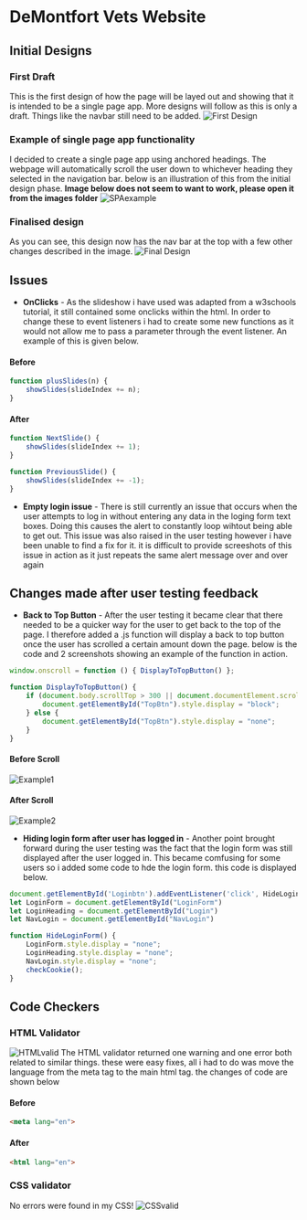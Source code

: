 # DeMontfort Vets Website

## Initial Designs
### First Draft
This is the first design of how the page will be layed out and showing that it is intended to be a single page app. More designs will follow as this is only a draft.
Things like the navbar still need to be added.
![First Design](Images/InitialDesign.JPG)

### Example of single page app functionality
I decided to create a single page app using anchored headings. The webpage will automatically scroll the user down to whichever heading they selected in the navigation bar.
below is an illustration of this from the initial design phase. **Image below does not seem to want to work, please open it from the images folder**
![SPAexample](Images/SPAexample.JPG)


### Finalised design
As you can see, this design now has the nav bar at the top with a few other changes described in the image.
![Final Design](Images/FinalDesign.JPG)

## Issues
- **OnClicks** - As the slideshow i have used was adapted from a w3schools tutorial, it still contained some onclicks within the html. 
In order to change these to event listeners i had to create some new functions as it would not allow me to pass a parameter through the event listener. 
An example of this is given below.
#### Before
```javascript
function plusSlides(n) {
	showSlides(slideIndex += n);
}
```
#### After
```javascript
function NextSlide() {
    showSlides(slideIndex += 1);
}

function PreviousSlide() {
    showSlides(slideIndex += -1);
}
```

- **Empty login issue** - There is still currently an issue that occurs when the user attempts to log in without entering any data in the loging form text boxes.
Doing this causes the alert to constantly loop wihtout being able to get out. 
This issue was also raised in the user testing however i have been unable to find a fix for it. 
it is difficult to provide screeshots of this issue in action as it just repeats the same alert message over and over again

## Changes made after user testing feedback
- **Back to Top Button** - After the user testing it became clear that there needed to be a quicker way for the user to get back to the top of the page.
I therefore added a .js function will display a back to top button once the user has scrolled a certain amount down the page. 
below is the code and 2 screenshots showing an example of the function in action.
```javascript
window.onscroll = function () { DisplayToTopButton() };

function DisplayToTopButton() {
    if (document.body.scrollTop > 300 || document.documentElement.scrollTop > 300) {
        document.getElementById("TopBtn").style.display = "block";
    } else {
        document.getElementById("TopBtn").style.display = "none";
    }
}
```
#### Before Scroll
![Example1](Images/BacktoTopExample1.JPG)
#### After Scroll
![Example2](Images/BacktoTopExample2.JPG)

- **Hiding login form after user has logged in** - Another point brought forward during the user testing was the fact that the login form was still displayed after the user logged in.
This became comfusing for some users so i added some code to hde the login form. this code is displayed below.
```javascript
document.getElementById('Loginbtn').addEventListener('click', HideLoginForm)
let LoginForm = document.getElementById("LoginForm")
let LoginHeading = document.getElementById("Login")
let NavLogin = document.getElementById("NavLogin")

function HideLoginForm() {
    LoginForm.style.display = "none";
    LoginHeading.style.display = "none";
    NavLogin.style.display = "none";
    checkCookie();
}
```

## Code Checkers

### HTML Validator
![HTMLvalid](Images/HTMLvalidator.JPG)
The HTML validator returned one warning and one error both related to similar things. these were easy fixes, all i had to do was move the language from the meta tag to the main html tag. 
the changes of code are shown below
#### Before
```HTML
<meta lang="en">
```
#### After
```HTML
<html lang="en">
```

### CSS validator
No errors were found in my CSS!
![CSSvalid](Images/CSSvalidator.JPG)